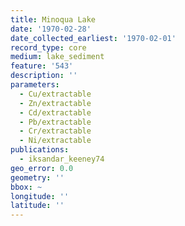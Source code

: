 ```yaml
---
title: Minoqua Lake
date: '1970-02-28'
date_collected_earliest: '1970-02-01'
record_type: core
medium: lake_sediment
feature: '543'
description: ''
parameters:
  - Cu/extractable
  - Zn/extractable
  - Cd/extractable
  - Pb/extractable
  - Cr/extractable
  - Ni/extractable
publications:
  - iksandar_keeney74
geo_error: 0.0
geometry: ''
bbox: ~
longitude: ''
latitude: ''
---
```


